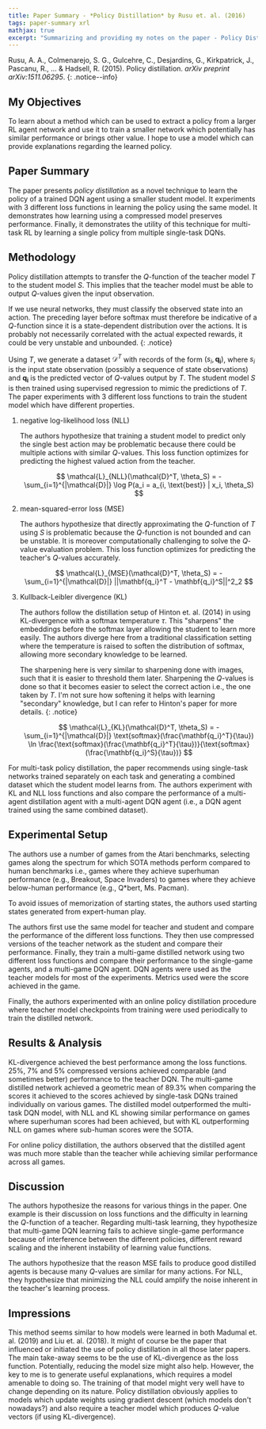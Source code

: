 ```yaml
---
title: Paper Summary - *Policy Distillation* by Rusu et. al. (2016)
tags: paper-summary xrl
mathjax: true
excerpt: "Summarizing and providing my notes on the paper - Policy Distillation by Rusu et. al. (2016)"
---
```


Rusu, A. A., Colmenarejo, S. G., Gulcehre, C., Desjardins, G., Kirkpatrick, J., Pascanu, R., ... & Hadsell, R. (2015).
Policy distillation. *arXiv preprint arXiv:1511.06295*. [<i class="far fa-file-pdf"></i>](https://arxiv.org/pdf/1511.06295)
{: .notice--info}

## My Objectives

To learn about a method which can be used to extract a policy from a larger RL agent network and use
it to train a smaller network which potentially has similar performance or brings other value. I hope
to use a model which can provide explanations regarding the learned policy.

## Paper Summary

The paper presents *policy distillation* as a novel technique to learn the policy of a trained DQN
agent using a smaller student model. It experiments with 3 different loss functions in learning the
policy using the same model. It demonstrates how learning using a compressed model preserves performance.
Finally, it demonstrates the utility of this technique for multi-task RL by learning a single policy
from multiple single-task DQNs.

## Methodology

Policy distillation attempts to transfer the $Q$-function of the teacher model $T$ to the student
model $S$. This implies that the teacher model must be able to output $Q$-values given the input
observation.

If we use neural networks, they must classify the observed state into an action. The preceding layer
before softmax must therefore be indicative of a $Q$-function since it is a state-dependent
distribution over the actions. It is probably not necessarily correlated with the actual expected
rewards, it could be very unstable and unbounded.
{: .notice}

Using $T$, we generate a dataset $\mathcal{D}^T$ with records of the form $(s_i, \mathbf{q_i})$, where $s_i$ is the
input state observation (possibly a sequence of state observations) and $\mathbf{q_i}$ is the predicted
vector of $Q$-values output by $T$. The student model $S$ is then trained using supervised regression
to mimic the predictions of $T$. The paper experiments with 3 different loss functions to train the
student model which have different properties.

1. negative log-likelihood loss (NLL)

    The authors hypothesize that training a student model to predict only the single best action
    may be problematic because there could be multiple actions with similar $Q$-values. This loss
    function optimizes for predicting the highest valued action from the teacher.

    $$
        \mathcal{L}_{NLL}(\mathcal{D}^T, \theta_S) = -\sum_{i=1}^{|\mathcal{D}|} \log P(a_i = a_{i, \text{best}} | x_i, \theta_S)
    $$

2. mean-squared-error loss (MSE)

    The authors hypothesize that directly approximating the $Q$-function of $T$ using $S$ is problematic
    because the $Q$-function is not bounded and can be unstable. It is moreover computationally
    challenging to solve the $Q$-value evaluation problem. This loss function optimizes for predicting
    the teacher's $Q$-values accurately.

    $$
        \mathcal{L}_{MSE}(\mathcal{D}^T, \theta_S) = -\sum_{i=1}^{|\mathcal{D}|} ||\mathbf{q_i}^T - \mathbf{q_i}^S||^2_2
    $$

3. Kullback-Leibler divergence (KL)

    The authors follow the distillation setup of Hinton et. al. (2014) in using KL-divergence with
    a softmax temperature $\tau$. This "sharpens" the embeddings before the softmax layer allowing
    the student to learn more easily. The authors diverge here from a traditional classification
    setting where the temperature is raised to soften the distribution of softmax, allowing more
    secondary knowledge to be learned.

    The sharpening here is very similar to sharpening done with images, such that it is easier to
    threshold them later. Sharpening the $Q$-values is done so that it becomes easier to select the correct
    action i.e., the one taken by $T$. I'm not sure how softening it helps with learning "secondary"
    knowledge, but I can refer to Hinton's paper for more details.
    {: .notice}

    $$
        \mathcal{L}_{KL}(\mathcal{D}^T, \theta_S) = -\sum_{i=1}^{|\mathcal{D}|} \text{softmax}(\frac{\mathbf{q_i}^T}{\tau}) \ln \frac{\text{softmax}(\frac{\mathbf{q_i}^T}{\tau})}{\text{softmax}(\frac{\mathbf{q_i}^S}{\tau})}
    $$

For multi-task policy distillation, the paper recommends using single-task networks trained separately
on each task and generating a combined dataset which the student model learns from. The authors
experiment with KL and NLL loss functions and also compare the performance of a multi-agent distillation
agent with a multi-agent DQN agent (i.e., a DQN agent trained using the same combined dataset).

## Experimental Setup

The authors use a number of games from the Atari benchmarks, selecting games along the spectrum for
which SOTA methods perform compared to human benchmarks i.e., games where they achieve superhuman
performance (e.g., Breakout, Space Invaders) to games where they achieve below-human performance
(e.g., Q*bert, Ms. Pacman).

To avoid issues of memorization of starting states, the authors used starting states generated from
expert-human play.

The authors first use the same model for teacher and student and compare the performance of the
different loss functions. They then use compressed versions of the teacher network as the student
and compare their performance. Finally, they train a multi-game distilled network using two different
loss functions and compare their performance to the single-game agents, and a multi-game DQN agent.
DQN agents were used as the teacher models for most of the experiments. Metrics used were the score
achieved in the game.

Finally, the authors experimented with an online policy distillation procedure where teacher model
checkpoints from training were used periodically to train the distilled network.

## Results & Analysis

KL-divergence achieved the best performance among the loss functions. 25%, 7% and 5% compressed versions
achieved comparable (and sometimes better) performance to the teacher DQN. The multi-game distilled
network achieved a geometric mean of 89.3% when comparing the scores it achieved to the scores
achieved by single-task DQNs trained individually on various games. The distilled model outperformed
the multi-task DQN model, with NLL and KL showing similar performance on games where superhuman scores
had been achieved, but with KL outperforming NLL on games where sub-human scores were the SOTA.

For online policy distillation, the authors observed that the distilled agent was much more stable
than the teacher while achieving similar performance across all games.

## Discussion

The authors hypothesize the reasons for various things in the paper. One example is their discussion
on loss functions and the difficulty in learning the $Q$-function of a teacher. Regarding multi-task
learning, they hypothesize that multi-game DQN learning fails to achieve single-game performance
because of interference between the different policies, different reward scaling and the inherent
instability of learning value functions.

The authors hypothesize that the reason MSE fails to produce good distilled agents is because many
$Q$-values are similar for many actions. For NLL, they hypothesize that minimizing the NLL could
amplify the noise inherent in the teacher's learning process.

## Impressions

This method seems similar to how models were learned in both Madumal et. al. (2019) and Liu et. al.
(2018). It might of course be the paper that influenced or initiated the use of policy distillation
in all those later papers. The main take-away seems to be the use of KL-divergence as the loss function.
Potentially, reducing the model size might also help. However, the key to me is to generate useful
explanations, which requires a model amenable to doing so. The training of that model might very well
have to change depending on its nature. Policy distillation obviously applies to models which update
weights using gradient descent (which models don't nowadays?) and also require a teacher model which
produces $Q$-value vectors (if using KL-divergence).

